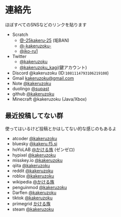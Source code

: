 # 連絡先

ほぼすべてのSNSなどのリンクを貼ります

- Scratch
  - [@-25kakeru-25](https://scratch.mit.edu/users/-25kakeru-25/) (垢BAN)
  - [@-kakeruzoku-](https://scratch.mit.edu/users/-kakeruzoku-/)
  - [@iko-ru1](https://scratch.mit.edu/users/iko-ru1/)
- Twitter
  - [@kakeruzoku](https://x.com/kakeruzoku)
  - [@kakeruzoku_kagi](https://x.com/kakeruzoku_kagi)(鍵アカウント)
- Discord @kakeruzoku (ID:`1081114793106219108`)
- Gmail [kakeruzoku@gmail.com](mailto:kakeruzoku@gmail.com)
- Note [@kakeruzoku](https://note.com/kakeruzoku/)
- duolingo [@supast](https://www.duolingo.com/profile/supast )
- github [@kakeruzoku](https://github.com/kakeruzoku )
- Minecraft @kakeruzoku (Java/Xbox)

## 最近投稿してない群
使ってはいるけど投稿とかはしてない的な感じのもあるよ

- atcoder [@kakeruzoku](https://atcoder.jp/users/kakeruzoku )
- bluesky [@kakeru.f5.si](https://bsky.app/profile/kakeru.f5.si )
- hoYoLAB [@かける族](https://www.hoyolab.com/accountCenter/postList?id=461148092 ) (ゼンゼロ)
- hypixel [@kakeruzoku](https://hypixel.net/members/kakeruzoku.7159148/ )
- misskey.io [@kakeruzoku](https://misskey.io/@kakeruzoku )
- qiita [@kakeruzoku](https://qiita.com/kakeruzoku )
- reddit [@kakeruzoku](https://www.reddit.com/user/kakeruzoku/ )
- roblox [@kakeruzoku](https://www.roblox.com/ja/users/7011865124/profile )
- wikipedia [@かける族](https://ja.wikipedia.org/wiki/%E5%88%A9%E7%94%A8%E8%80%85:%E3%81%8B%E3%81%91%E3%82%8B%E6%97%8F )
- penguinmod [@kakeruzoku](https://penguinmod.com/profile?user=kakeruzoku )
- Darflen [@kakeruzoku](https://darflen.com/users/kakeruzoku )
- tiktok [@kakeruzoku](https://www.tiktok.com/@kakeruzoku )
- primegrid [かける族](https://www.primegrid.com/show_user.php?userid=1874102 )
- steam [@kakeruzoku](https://steamcommunity.com/id/kakeruzoku/ )